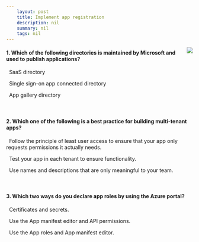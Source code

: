 ```yaml
---
    layout: post
    title: Implement app registration 
    description: nil
    summary: nil
    tags: nil
---
```



 <a target="_blank" href="https://docs.microsoft.com/en-us/learn/modules/implement-app-registration/9-knowledge-check/"><i class="fas fa-external-link-alt"></i> </a>
 <img align="right" src="https://docs.microsoft.com/en-us/learn/achievements/implement-app-registration.svg">
####  1. Which of the following directories is maintained by Microsoft and used to publish applications?


<i class='far fa-square'></i> &nbsp;&nbsp;SaaS directory

<i class='far fa-square'></i> &nbsp;&nbsp;Single sign-on app connected directory

<i class='fas fa-check-square' style='color: Dodgerblue;'></i> &nbsp;&nbsp;App gallery directory
<br />
<br />
<br />

####  2. Which one of the following is a best practice for building multi-tenant apps?


<i class='fas fa-check-square' style='color: Dodgerblue;'></i> &nbsp;&nbsp;Follow the principle of least user access to ensure that your app only requests permissions it actually needs.

<i class='far fa-square'></i> &nbsp;&nbsp;Test your app in each tenant to ensure functionality.

<i class='far fa-square'></i> &nbsp;&nbsp;Use names and descriptions that are only meaningful to your team.
<br />
<br />
<br />

####  3. Which two ways do you declare app roles by using the Azure portal?


<i class='far fa-square'></i> &nbsp;&nbsp;Certificates and secrets.

<i class='far fa-square'></i> &nbsp;&nbsp;Use the App manifest editor and API permissions.

<i class='fas fa-check-square' style='color: Dodgerblue;'></i> &nbsp;&nbsp;Use the App roles and App manifest editor.
<br />
<br />
<br />
